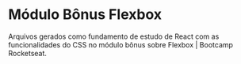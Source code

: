 # Módulo Bônus Flexbox
Arquivos gerados como fundamento de estudo de React com as funcionalidades do CSS no módulo bônus sobre Flexbox | Bootcamp Rocketseat.

